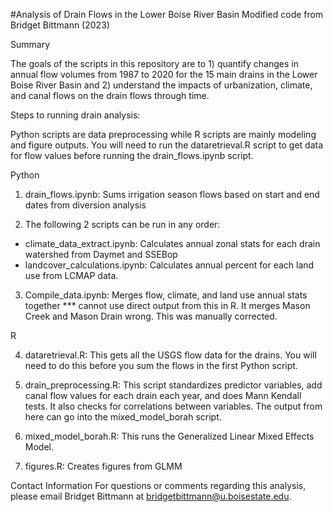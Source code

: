 #Analysis of Drain Flows in the Lower Boise River Basin
Modified code from Bridget Bittmann (2023)

Summary

The goals of the scripts in this repository are to 1) quantify changes in annual flow volumes from 1987 to 2020 for the 15 main drains in the Lower Boise River Basin and 2) understand the impacts of urbanization, climate, and canal flows on the drain flows through time.

Steps to running drain analysis:

Python scripts are data preprocessing while R scripts are mainly modeling and figure outputs. You will need to run the dataretrieval.R script to get data for flow values before running the drain_flows.ipynb script.

Python
1. drain_flows.ipynb: Sums irrigation season flows based on start and end dates from diversion analysis

2. The following 2 scripts can be run in any order:
* climate_data_extract.ipynb: Calculates annual zonal stats for each drain watershed from Daymet and SSEBop
* landcover_calculations.ipynb: Calculates annual percent for each land use from LCMAP data.

3. Compile_data.ipynb: Merges flow, climate, and land use annual stats together *** cannot use direct output from this in R. It merges Mason Creek and Mason Drain wrong. This was manually corrected.

R

4. dataretrieval.R: This gets all the USGS flow data for the drains. You will need to do this before you sum the flows in the first Python script.

5. drain_preprocessing.R: This script standardizes predictor variables, add canal flow values for each drain each year, and does Mann Kendall tests. It also checks for correlations between variables. The output from here can go into the mixed_model_borah script.

6. mixed_model_borah.R: This runs the Generalized Linear Mixed Effects Model.

7. figures.R: Creates figures from GLMM

Contact Information
For questions or comments regarding this analysis, please email Bridget Bittmann at bridgetbittmann@u.boisestate.edu.
